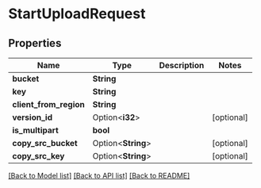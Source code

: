 # StartUploadRequest

## Properties

Name | Type | Description | Notes
------------ | ------------- | ------------- | -------------
**bucket** | **String** |  | 
**key** | **String** |  | 
**client_from_region** | **String** |  | 
**version_id** | Option<**i32**> |  | [optional]
**is_multipart** | **bool** |  | 
**copy_src_bucket** | Option<**String**> |  | [optional]
**copy_src_key** | Option<**String**> |  | [optional]

[[Back to Model list]](../README.md#documentation-for-models) [[Back to API list]](../README.md#documentation-for-api-endpoints) [[Back to README]](../README.md)


